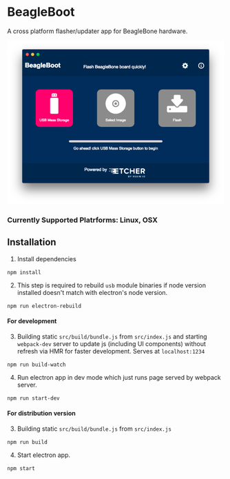 # BeagleBoot
A cross platform flasher/updater app for BeagleBone hardware.
<p align='center'>
    <img src='doc/screenshot.png' alt='App screenshot'/>
</p>

### Currently Supported Platrforms: Linux, OSX

## Installation
1. Install dependencies
```
npm install
```
2. This step is required to rebuild `usb` module binaries if node version installed doesn't match with electron's node version.
```
npm run electron-rebuild
```
#### For development
3. Building static `src/build/bundle.js` from `src/index.js` and starting `webpack-dev` server to update js (including UI components) without refresh via HMR for faster development. Serves at `localhost:1234`
```
npm run build-watch
``` 
4. Run electron app in dev mode which just runs page served by webpack server.
```
npm run start-dev
```
#### For distribution version
3. Building static `src/build/bundle.js` from `src/index.js`
```
npm run build
```
4. Start electron app.
```
npm start
```

